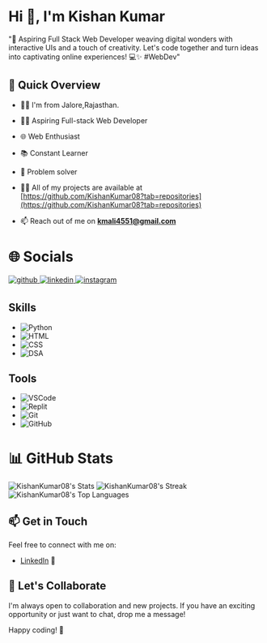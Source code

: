 <h1>Hi 👋, I'm Kishan Kumar</h1>

"🚀 Aspiring Full Stack Web Developer weaving digital wonders with interactive UIs and a touch of creativity. Let's code together and turn ideas into captivating online experiences! 💻✨ #WebDev"

## 🚀 Quick Overview
- 👨‍💻 I'm from Jalore,Rajasthan.
- 👨‍💻 Aspiring Full-stack Web Developer
- 🌐 Web Enthusiast
- 📚 Constant Learner
- 🚀 Problem solver

- 👨‍💻 All of my projects are available at [https://github.com/KishanKumar08?tab=repositories](https://github.com/KishanKumar08?tab=repositories)

- 📫 Reach out of me on **kmali4551@gmail.com**


<h1>🌐 Socials</h1>
<p align="left">
<a href="https://github.com/KishanKumar08" target="_blank">
<img src=https://img.shields.io/badge/github-%2324292e.svg?&style=for-the-badge&logo=github&logoColor=white alt=github style="margin-bottom: 5px;" />
</a>
<a href="https://www.linkedin.com/in/kishan-kumar08/" target="_blank">
<img src=https://img.shields.io/badge/linkedin-%231E77B5.svg?&style=for-the-badge&logo=linkedin&logoColor=white alt=linkedin style="margin-bottom: 5px;" />
</a>
<a href="https://www.instagram.com/itz_kishan_141/" target="_blank">
<img src=https://img.shields.io/badge/instagram-%23000000.svg?&style=for-the-badge&logo=instagram&logoColor=white alt=instagram style="margin-bottom: 5px;" />
</a>

## Skills
- ![Python](https://img.shields.io/badge/Python-3776AB?style=flat&logo=python&logoColor=white)
- ![HTML](https://img.shields.io/badge/HTML5-E34F26?style=flat&logo=html5&logoColor=white)
- ![CSS](https://img.shields.io/badge/CSS3-1572B6?style=flat&logo=css3&logoColor=white)
- ![DSA](https://img.shields.io/badge/Data_Structures_%26_Algorithms-0082C9?style=flat)

## Tools
- ![VSCode](https://img.shields.io/badge/VSCode-007ACC?style=flat&logo=visual-studio-code&logoColor=white)
- ![Replit](https://img.shields.io/badge/Replit-667881?style=flat&logo=replit&logoColor=white)
- ![Git](https://img.shields.io/badge/Git-F05032?style=flat&logo=git&logoColor=white)
- ![GitHub](https://img.shields.io/badge/GitHub-181717?style=flat&logo=github&logoColor=white)


<h1 align="left">📊 GitHub Stats</h1>

![KishanKumar08's Stats](https://github-readme-stats.vercel.app/api?username=KishanKumar08&theme=vue-dark&show_icons=true&hide_border=false&count_private=true)
![KishanKumar08's Streak](https://github-readme-streak-stats.herokuapp.com/?user=KishanKumar08&theme=vue-dark&hide_border=false)
![KishanKumar08's Top Languages](https://github-readme-stats.vercel.app/api/top-langs/?username=KishanKumar08&theme=vue-dark&show_icons=true&hide_border=false&layout=compact)

## 📫 Get in Touch

Feel free to connect with me on:

- [LinkedIn](https://www.linkedin.com/in/kishan-kumar08/) 📎

## 🤝 Let's Collaborate

I'm always open to collaboration and new projects. If you have an exciting opportunity or just want to chat, drop me a message!

Happy coding! 🚀
